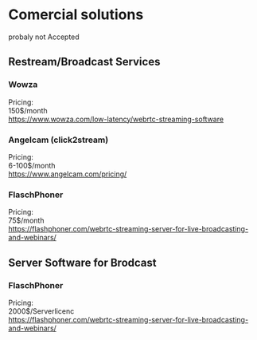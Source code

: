 # Comercial solutions
probaly not Accepted


## Restream/Broadcast Services
### Wowza
Pricing:\
150$/month\
https://www.wowza.com/low-latency/webrtc-streaming-software

### Angelcam (click2stream)
Pricing:\
6-100$/month\
https://www.angelcam.com/pricing/

### FlaschPhoner
Pricing:\
75$/month\
https://flashphoner.com/webrtc-streaming-server-for-live-broadcasting-and-webinars/

## Server Software for Brodcast
### FlaschPhoner
Pricing:\
2000$/Serverlicenc\
https://flashphoner.com/webrtc-streaming-server-for-live-broadcasting-and-webinars/
